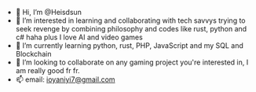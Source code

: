 - 👋 Hi, I’m @Heisdsun
- 👀 I’m interested in  learning and collaborating with tech savvys trying to seek revenge by combining philosophy and codes like rust, python and c# haha plus I love AI and video games 
- 🌱 I’m currently learning python, rust, PHP, JavaScript and my SQL and Blockchain
- 💞️ I’m looking to collaborate on any gaming project you're interested in, I am really good fr fr.
- 📫 email: ioyaniyi7@gmail.com

<!---
Heisdsun/Heisdsun is a ✨ special ✨ repository because its `README.md` (this file) appears on your GitHub profile.
You can click the Preview link to take a look at your changes.
--->

